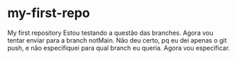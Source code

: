 # my-first-repo
My first repository
Estou testando a questão das branches.
Agora vou tentar enviar para a branch notMain.
Não deu certo, pq eu dei apenas o git push, e não especifiquei para qual branch eu queria. Agora vou especificar.